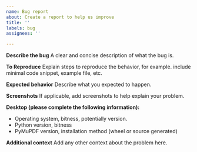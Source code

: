 ```yaml
---
name: Bug report
about: Create a report to help us improve
title: ''
labels: bug
assignees: ''

---
```


**Describe the bug**
A clear and concise description of what the bug is.

**To Reproduce**
Explain steps to reproduce the behavior, for example. include minimal code snippet, example file, etc.

**Expected behavior**
Describe what you expected to happen.

**Screenshots**
If applicable, add screenshots to help explain your problem.

**Desktop (please complete the following information):**
 - Operating system, bitness, potentially version.
 - Python version, bitness
 - PyMuPDF version, installation method (wheel or source generated)

**Additional context**
Add any other context about the problem here.
